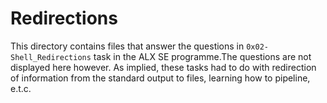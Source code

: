 # Redirections
This directory contains files that answer the questions in `0x02-Shell_Redirections` task in the ALX SE programme.The questions are not displayed here however.
As implied, these tasks had to do with redirection of information from the standard output to files, learning how to pipeline, e.t.c.
